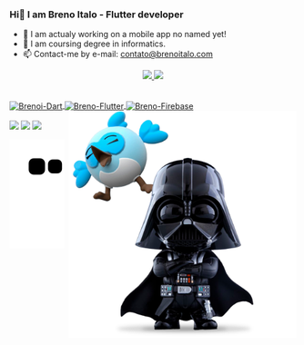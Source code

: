 ### Hi👋 I am Breno Italo - Flutter developer


- 🔭 I am actualy working on a mobile app no named yet!
- 🌱 I am coursing degree in informatics.
- 📫 Contact-me by e-mail: contato@brenoitalo.com

<div align="center">
  <a href="https://github.com/BrenoItalo16">
  <img height="180em" src="https://github-readme-stats.vercel.app/api?username=BrenoItalo16&show_icons=true&theme=dracula&include_all_commits=true&count_private=true"/>
  <img height="180em" src="https://github-readme-stats.vercel.app/api/top-langs/?username=BrenoItalo16&layout=compact&langs_count=7&theme=dracula"/>
</div><br>
<div style="display: inline_block"><br>
  <img align="center" alt="Brenoi-Dart" height="30" width="40" src="https://cdn.jsdelivr.net/gh/devicons/devicon/icons/dart/dart-original.svg" />
  <img align="center" alt="Breno-Flutter" height="30" width="40" src="https://cdn.jsdelivr.net/gh/devicons/devicon/icons/flutter/flutter-original.svg" />
  <img align="center" alt="Breno-Firebase" height="30" width="40" src="https://cdn.jsdelivr.net/gh/devicons/devicon/icons/firebase/firebase-plain.svg" />
  <img align="right" alt="Breno-Pic" height="400" src="https://raw.githubusercontent.com/BrenoItalo16/BrenoItalo16/main/.github/workflows/dart_flutter.png">
</div><br>
 
<div>
  <a href="https://instagram.com/brenoitalo16" target="_blank"><img src="https://img.shields.io/badge/-Instagram-%23E4405F?style=for-the-badge&logo=instagram&logoColor=white" target="_blank"></a>
 	<a href="https://twitter.com/BrenoItalo_16" target="_blank"><img src="https://img.shields.io/badge/Twitter-1DA1F2?style=for-the-badge&logo=twitter&logoColor=white" target="_blank"></a>
  <a href="https://wa.me/c/558498559833" target="_blank"><img src="https://img.shields.io/badge/WhatsApp-25D366?style=for-the-badge&logo=whatsapp&logoColor=white" target="_blank"></a>
 
  ![Snake animation](https://github.com/BrenoItalo16/BrenoItalo16/blob/output/github-contribution-grid-snake.svg)
</div>
